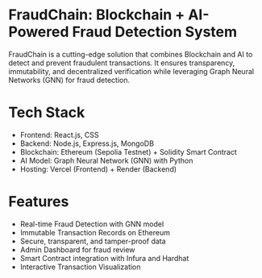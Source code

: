 # FraudChain: Blockchain + AI-Powered Fraud Detection System
FraudChain is a cutting-edge solution that combines Blockchain and AI to detect and prevent fraudulent transactions. It ensures transparency, immutability, and decentralized verification while leveraging Graph Neural Networks (GNN) for fraud detection.

# Tech Stack
- Frontend: React.js, CSS
- Backend: Node.js, Express.js, MongoDB
- Blockchain: Ethereum (Sepolia Testnet) + Solidity Smart Contract
- AI Model: Graph Neural Network (GNN) with Python
- Hosting: Vercel (Frontend) + Render (Backend)

# Features
- Real-time Fraud Detection with GNN model
- Immutable Transaction Records on Ethereum
- Secure, transparent, and tamper-proof data
- Admin Dashboard for fraud review
- Smart Contract integration with Infura and Hardhat
- Interactive Transaction Visualization
